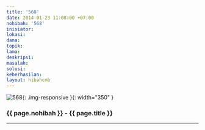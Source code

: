 ```yaml
---
title: '568'
date: 2014-01-23 11:08:00 +07:00
nohibah: '568'
inisiator: 
lokasi: 
dana: 
topik: 
lama: 
deskripsi: 
masalah: 
solusi: 
keberhasilan: 
layout: hibahcmb
---
```


![568](/static/img/hibahcmb/568.png){: .img-responsive }{: width="350" }

### {{ page.nohibah }} - {{ page.title }}

---
